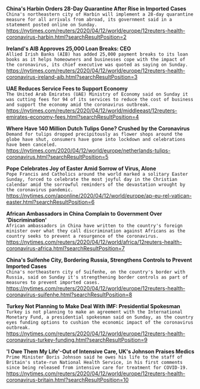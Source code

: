 **China's Harbin Orders 28-Day Quarantine After Rise in Imported Cases**\
`China's northeastern city of Harbin will implement a 28-day quarantine measure for all arrivals from abroad, its government said in a statement posted online on Sunday. `\
https://nytimes.com/reuters/2020/04/12/world/europe/12reuters-health-coronavirus-harbin.html?searchResultPosition=2

**Ireland's AIB Approves 25,000 Loan Breaks: CEO**\
`Allied Irish Banks (AIB) has added 25,000 payment breaks to its loan books as it helps homeowners and businesses cope with the impact of the coronavirus, its chief executive was quoted as saying on Sunday.`\
https://nytimes.com/reuters/2020/04/12/world/europe/12reuters-health-coronavirus-ireland-aib.html?searchResultPosition=3

**UAE Reduces Service Fees to Support Economy**\
`The United Arab Emirates (UAE) Ministry of Economy said on Sunday it was cutting fees for 94 of its services to reduce the cost of business and support the economy amid the coronavirus outbreak.`\
https://nytimes.com/reuters/2020/04/12/world/middleeast/12reuters-emirates-economy-fees.html?searchResultPosition=4

**Where Have 140 Million Dutch Tulips Gone? Crushed by the Coronavirus**\
`Demand for tulips dropped precipitously as flower shops around the globe have shut, consumers have gone into lockdown and celebrations have been canceled.`\
https://nytimes.com/2020/04/12/world/europe/netherlands-tulips-coronavirus.html?searchResultPosition=5

**Pope Celebrates Joy of Easter Amid Sorrow of Virus, Alone**\
`Pope Francis and Catholics around the world marked a solitary Easter Sunday, forced to celebrate the most joyful day in the Christian calendar amid the sorrowful reminders of the devastation wrought by the coronavirus pandemic. `\
https://nytimes.com/aponline/2020/04/12/world/europe/ap-eu-rel-vatican-easter.html?searchResultPosition=6

**African Ambassadors in China Complain to Government Over 'Discrimination'**\
`African ambassadors in China have written to the country's foreign minister over what they call discrimination against Africans as the country seeks to prevent a resurgence of the coronavirus.`\
https://nytimes.com/reuters/2020/04/12/world/africa/12reuters-health-coronavirus-africa.html?searchResultPosition=7

**China's Suifenhe City, Bordering Russia, Strengthens Controls to Prevent Imported Cases**\
`China's northeastern city of Suifenhe, on the country's border with Russia, said on Sunday it's strengthening border controls as part of measures to prevent imported cases. `\
https://nytimes.com/reuters/2020/04/12/world/europe/12reuters-health-coronavirus-suifenhe.html?searchResultPosition=8

**Turkey Not Planning to Make Deal With IMF: Presidential Spokesman**\
`Turkey is not planning to make an agreement with the International Monetary Fund, a presidential spokesman said on Sunday, as the country eyes funding options to cushion the economic impact of the coronavirus outbreak.`\
https://nytimes.com/reuters/2020/04/12/world/europe/12reuters-health-coronavirus-turkey-funding.html?searchResultPosition=9

**'I Owe Them My Life'-Out of Intensive Care, UK's Johnson Praises Medics**\
`Prime Minister Boris Johnson said he owes his life to the staff of Britain's state-run National Health Service, in his first comments since being released from intensive care for treatment for COVID-19.`\
https://nytimes.com/reuters/2020/04/12/world/europe/12reuters-health-coronavirus-britain.html?searchResultPosition=10

